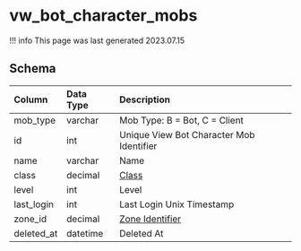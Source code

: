# vw_bot_character_mobs

!!! info
	This page was last generated 2023.07.15

## Schema

| Column | Data Type | Description |
| :--- | :--- | :--- |
| mob_type | varchar | Mob Type: B = Bot, C = Client |
| id | int | Unique View Bot Character Mob Identifier |
| name | varchar | Name |
| class | decimal | [Class](../../../../categories/player/class-list) |
| level | int | Level |
| last_login | int | Last Login Unix Timestamp |
| zone_id | decimal | [Zone Identifier](../../../../server/zones/zone-list) |
| deleted_at | datetime | Deleted At |

